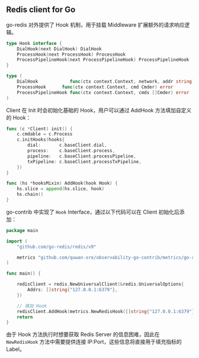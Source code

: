 ## Redis client for Go

go-redis 对外提供了 Hook 机制，用于挂载 Middleware 扩展额外的请求响应逻辑。

```go
type Hook interface {
	DialHook(next DialHook) DialHook
	ProcessHook(next ProcessHook) ProcessHook
	ProcessPipelineHook(next ProcessPipelineHook) ProcessPipelineHook
}

type (
	DialHook			func(ctx context.Context, network, addr string) (net.Conn, error)
	ProcessHook		 func(ctx context.Context, cmd Cmder) error
	ProcessPipelineHook func(ctx context.Context, cmds []Cmder) error
)
```

Client 在 Init 时会初始化基础的 Hook，用户可以通过 AddHook 方法填加自定义的 Hook：
```go
func (c *Client) init() {
	c.cmdable = c.Process
	c.initHooks(hooks{
		dial:		c.baseClient.dial,
		process:	c.baseClient.process,
		pipeline:	c.baseClient.processPipeline,
		txPipeline:	c.baseClient.processTxPipeline,
	})
}

func (hs *hooksMixin) AddHook(hook Hook) {
	hs.slice = append(hs.slice, hook)
	hs.chain()
}
```

go-contrib 中实现了 `Hook` Interface，通过以下代码可以在 Client 初始化后添加：
```go
package main

import (
	"github.com/go-redis/redis/v9"

	metrics "github.com/quwan-sre/observability-go-contrib/metrics/go-redis"
)

func main() {

	redisClient = redis.NewUniversalClient(&redis.UniversalOptions{
		Addrs: []string{"127.0.0.1:6379"},
	})

	// 填加 Hook
	redisClient.AddHook(metrics.NewRedisHook([]string{"127.0.0.1:6379"}))
	return
}
```

由于 Hook 方法执行时想要获取 Redis Server 的信息困难，因此在 `NewRedisHook` 方法中需要提供连接 IP:Port，这些信息将直接用于填充指标的 Label。 